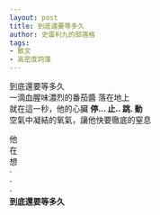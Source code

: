 ```yaml
---
layout: post
title: 到底還要等多久
author: 史蛋利九的部落格
tags:
- 散文
- 高密度詞藻
---
```


到底還要等多久  
一滴血腥味濃烈的番茄醬 落在地上  
就在這一秒，他的心臟 **停... 止.. 跳. 動**  
空氣中凝結的氧氣，讓他快要徹底的窒息  
  
  
  
他  
在  
想  
‧  
‧  
‧   
**到底還要等多久**
